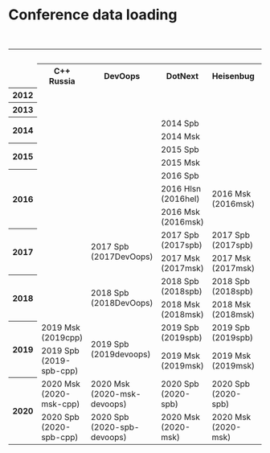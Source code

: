 # Conference data loading

<table>
    <caption>Conferences, meetups and their tags in <i>Contentful</i> spaces</caption>
    <tr>
        <th rowspan="2"></th>
        <th colspan="13">Conferences</th>
        <th colspan="3">Meetups</th>
    </tr>
    <tr>
        <th>C++ Russia</th>
        <th>DevOops</th>
        <th>DotNext</th>
        <th>Heisenbug</th>
        <th>HolyJS</th>
        <th>Hydra</th>
        <th>JBreak</th>
        <th>JPoint</th>
        <th>Joker</th>
        <th>Mobius</th>
        <th>SPTDC</th>
        <th>SmartData</th>
        <th>TechTrain</th>
        <th>JUG.MSK</th>
        <th>JUG.ru</th>
        <th>JUGNsk</th>
    </tr>
    <tr>
        <th>2012</th>
        <td></td>
        <td></td>
        <td></td>
        <td></td>
        <td></td>
        <td></td>
        <td></td>
        <td></td>
        <td></td>
        <td></td>
        <td></td>
        <td></td>
        <td></td>
        <td>2012</td>
        <td>2012</td>
        <td></td>
    </tr>
    <tr>
        <th>2013</th>
        <td></td>
        <td></td>
        <td></td>
        <td></td>
        <td></td>
        <td></td>
        <td></td>
        <td>2013</td>
        <td>2013</td>
        <td></td>
        <td></td>
        <td></td>
        <td></td>
        <td>2013</td>
        <td>2013</td>
        <td></td>
    </tr>
    <tr>
        <th rowspan="2">2014</th>
        <td rowspan="2"></td>
        <td rowspan="2"></td>
        <td>2014&nbsp;Spb</td>
        <td rowspan="2"></td>
        <td rowspan="2"></td>
        <td rowspan="2"></td>
        <td rowspan="2"></td>
        <td rowspan="2">2014</td>
        <td rowspan="2">2014</td>
        <td rowspan="2">2014&nbsp;Spb</td>
        <td rowspan="2"></td>
        <td rowspan="2"></td>
        <td rowspan="2"></td>
        <td rowspan="2">2014</td>
        <td rowspan="2">2014</td>
        <td rowspan="2"></td>
    </tr>
    <tr>
        <td>2014&nbsp;Msk</td>
    </tr>
    <tr>
        <th rowspan="2">2015</th>
        <td rowspan="2"></td>
        <td rowspan="2"></td>
        <td>2015&nbsp;Spb</td>
        <td rowspan="2"></td>
        <td rowspan="2"></td>
        <td rowspan="2"></td>
        <td rowspan="2"></td>
        <td rowspan="2">2015</td>
        <td rowspan="2">2015</td>
        <td rowspan="2">2015&nbsp;Spb</td>
        <td rowspan="2"></td>
        <td rowspan="2"></td>
        <td rowspan="2"></td>
        <td rowspan="2">2015</td>
        <td rowspan="2">2015</td>
        <td rowspan="2"></td>
    </tr>
    <tr>
        <td>2015&nbsp;Msk</td>
    </tr>
    <tr>
        <th rowspan="3">2016</th>
        <td rowspan="3"></td>
        <td rowspan="3"></td>
        <td>2016&nbsp;Spb</td>
        <td rowspan="3">2016&nbsp;Msk<br>(2016msk)</td>
        <td>2016&nbsp;Spb</td>
        <td rowspan="3"></td>
        <td rowspan="3">2016</td>
        <td rowspan="3">2016</td>
        <td rowspan="3">2016<br>(2016Joker)</td>
        <td rowspan="3">2016&nbsp;Spb</td>
        <td rowspan="3"></td>
        <td rowspan="3"></td>
        <td rowspan="3"></td>
        <td rowspan="3">2016</td>
        <td rowspan="3">2016</td>
        <td rowspan="3"></td>
    </tr>
    <tr>
        <td>2016&nbsp;Hlsn<br>(2016hel)</td>
        <td rowspan="2">2016&nbsp;Msk<br>(2016msk)</td>
    </tr>
    <tr>
        <td>2016&nbsp;Msk<br>(2016msk)</td>
    </tr>
    <tr>
        <th rowspan="2">2017</th>
        <td rowspan="2"></td>
        <td rowspan="2">2017&nbsp;Spb<br>(2017DevOops)</td>
        <td>2017&nbsp;Spb<br>(2017spb)</td>
        <td>2017&nbsp;Spb<br>(2017spb)</td>
        <td>2017&nbsp;Spb<br>(2017spb)</td>
        <td rowspan="2"></td>
        <td rowspan="2">2017<br>(2017JBreak)</td>
        <td rowspan="2">2017<br>(2017JPoint)</td>
        <td rowspan="2">2017<br>(2017Joker)</td>
        <td>2017&nbsp;Spb<br>(2017spb)</td>
        <td rowspan="2"></td>
        <td rowspan="2">2017<br>(2017smartdata)</td>
        <td rowspan="2"></td>
        <td rowspan="2">2017</td>
        <td rowspan="2">2017</td>
        <td rowspan="2"></td>
    </tr>
    <tr>
        <td>2017&nbsp;Msk<br>(2017msk)</td>
        <td>2017&nbsp;Msk<br>(2017msk)</td>
        <td>2017&nbsp;Msk<br>(2017msk)</td>
        <td>2017&nbsp;Msk<br>(2017msk)</td>
    </tr>
    <tr>
        <th rowspan="2">2018</th>
        <td rowspan="2"></td>
        <td rowspan="2">2018&nbsp;Spb<br>(2018DevOops)</td>
        <td>2018&nbsp;Spb<br>(2018spb)</td>
        <td>2018&nbsp;Spb<br>(2018spb)</td>
        <td>2018&nbsp;Spb<br>(2018spb)</td>
        <td rowspan="2"></td>
        <td rowspan="2">2018<br>(2018JBreak)</td>
        <td rowspan="2">2018<br>(2018JPoint)</td>
        <td rowspan="2">2018<br>(2018Joker)</td>
        <td>2018&nbsp;Spb<br>(2018spb)</td>
        <td rowspan="2"></td>
        <td rowspan="2"></td>
        <td rowspan="2">2018<br>(2018tt)</td>
        <td rowspan="2">2018</td>
        <td rowspan="2">2018</td>
        <td rowspan="2">2018</td>
    </tr>
    <tr>
        <td>2018&nbsp;Msk<br>(2018msk)</td>
        <td>2018&nbsp;Msk<br>(2018msk)</td>
        <td>2018&nbsp;Msk<br>(2018msk)</td>
        <td>2018&nbsp;Msk<br>(2018msk)</td>
    </tr>
    <tr>
        <th rowspan="2">2019</th>
        <td>2019&nbsp;Msk<br>(2019cpp)</td>
        <td rowspan="2">2019&nbsp;Spb<br>(2019devoops)</td>
        <td>2019&nbsp;Spb<br>(2019spb)</td>
        <td>2019&nbsp;Spb<br>(2019spb)</td>
        <td>2019&nbsp;Spb<br>(2019spb)</td>
        <td rowspan="2">2019<br>(2019hydra)</td>
        <td rowspan="2"></td>
        <td rowspan="2">2019<br>(2019jpoint)</td>
        <td rowspan="2">2019<br>(2019joker)</td>
        <td>2019&nbsp;Spb<br>(2019spb)</td>
        <td rowspan="2">2019<br>(2019sptdc)</td>
        <td rowspan="2"></td>
        <td rowspan="2">2019<br>(2019tt)</td>
        <td rowspan="2">2019</td>
        <td rowspan="2">2019</td>
        <td rowspan="2">2019</td>
    </tr>
    <tr>
        <td>2019&nbsp;Spb<br>(2019-spb-cpp)</td>
        <td>2019&nbsp;Msk<br>(2019msk)</td>
        <td>2019&nbsp;Msk<br>(2019msk)</td>
        <td>2019&nbsp;Msk<br>(2019msk)</td>
        <td>2019&nbsp;Msk<br>(2019msk)</td>
    </tr>
    <tr>
        <th rowspan="2">2020</th>
        <td>2020&nbsp;Msk<br>(2020-msk-cpp)</td>
        <td>2020&nbsp;Msk<br>(2020-msk-devoops)</td>
        <td>2020&nbsp;Spb<br>(2020-spb)</td>
        <td>2020&nbsp;Spb<br>(2020-spb)</td>
        <td>2020&nbsp;Spb<br>(2020-spb)</td>
        <td rowspan="2">2020<br>(2020-spb-hydra)</td>
        <td rowspan="2"></td>
        <td rowspan="2">2020<br>(2020-jpoint)</td>
        <td rowspan="2">2020<br>(2020-joker)</td>
        <td>2020&nbsp;Spb<br>(2020-spb)</td>
        <td rowspan="2">2020<br>(2020-spb-sptdc)</td>
        <td rowspan="2"></td>
        <td rowspan="2">2020<br>(2020-techtrain)</td>
        <td rowspan="2">2020</td>
        <td rowspan="2">2020</td>
        <td rowspan="2">2020</td>
    </tr>
    <tr>
        <td>2020&nbsp;Spb<br>(2020-spb-cpp)</td>
        <td>2020&nbsp;Spb<br>(2020-spb-devoops)</td>
        <td>2020&nbsp;Msk<br>(2020-msk)</td>
        <td>2020&nbsp;Msk<br>(2020-msk)</td>
        <td>2020&nbsp;Msk<br>(2020-msk)</td>
        <td>2020&nbsp;Msk<br>(2020-msk)</td>
    </tr>
</table>
